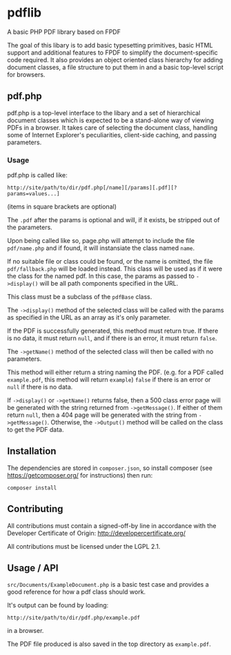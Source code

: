 # pdflib
A basic PHP PDF library based on FPDF

The goal of this libary is to add basic typesetting primitives, basic HTML support and additional features to FPDF to simplify the document-specific code required. It also provides an object oriented class hierarchy for adding document classes, a file structure to put them in and a basic top-level script for browsers.


## pdf.php

pdf.php is a top-level interface to the libary and a set of hierarchical document classes which is expected to be a stand-alone way of viewing PDFs in a browser. It takes care of selecting the document class, handling some of Internet Explorer's peculiarities, client-side caching, and passing parameters.

### Usage
pdf.php is called like:

`http://site/path/to/dir/pdf.php[/name][/params][.pdf][?params=values...]`

(items in square brackets are optional)

The `.pdf` after the params is optional and will, if it exists, be stripped
out of the parameters.

Upon being called like so, page.php will attempt to include the file
`pdf/name.php` and if found, it will instansiate the class named `name`.

If no suitable file or class could be found, or the name is omitted, the file
`pdf/fallback.php` will be loaded instead. This class will be used as if it
were the class for the named pdf. In this case, the params as passed to
`->display()` will be all path components specified in the URL.

This class must be a subclass of the `pdfBase` class.

The `->display()` method of the selected class will be called with the params
as specified in the URL as an array as it's only parameter.

If the PDF is successfully generated, this method must return true. If there
is no data, it must return `null`, and if there is an error, it must return
`false`.

The `->getName()` method of the selected class will then be called with no
parameters.

This method will either return a string naming the PDF. (e.g. for a PDF
called `example.pdf`, this method will return `example`) `false` if there
is an error or `null` if there is no data.

If `->display()` or `->getName()` returns false, then a 500 class error page
will be generated with the string returned from `->getMessage()`. If either of
them return `null`, then a 404 page will be generated with the string from
`->getMessage()`. Otherwise, the `->Output()` method will be called on the class
to get the PDF data.

## Installation
The dependencies are stored in `composer.json`, so install composer (see https://getcomposer.org/ for instructions) then run:

```
composer install
```

## Contributing
All contributions must contain a signed-off-by line in accordance with the Developer Certificate of Origin: http://developercertificate.org/

All contributions must be licensed under the LGPL 2.1.

## Usage / API
`src/Documents/ExampleDocument.php` is a basic test case and provides a good reference for how a pdf class should work.

It's output can be found by loading:

`http://site/path/to/dir/pdf.php/example.pdf`

in a browser.

The PDF file produced is also saved in the top directory as `example.pdf`.
